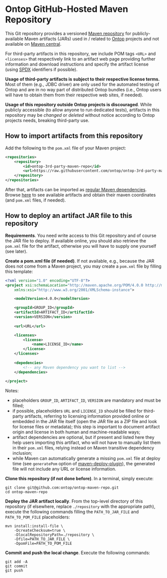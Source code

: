 # Ontop GitHub-Hosted Maven Repository

This Git repository provides a versioned [Maven repository](https://maven.apache.org/guides/introduction/introduction-to-repositories.html) for publicly-available Maven artifacts (JARs) used in / related to [Ontop](https://github.com/ontop) projects and not available on [Maven central](https://repo.maven.apache.org/maven2/).

For third-party artifacts in this repository, we include POM tags `<URL>` and `<licenses>` that respectively link to an artifact web page providing further information and download instructions and specify the artifact license (using [SPDX](https://spdx.org/licenses/) identifiers if possible).

**Usage of third-party artifacts is subject to their respective license terms.** Most of them (e.g., JDBC driver) are only used for the automated testing of Ontop and are in no way part of distributed Ontop bundles (i.e., Ontop users will have to obtain them from their respective web sites, if needed).

**Usage of this repository outside Ontop projects is discouraged**. While publicly accessible (to allow anyone to run dedicated tests), artifacts in this repository may be *changed* or *deleted* without notice according to Ontop projects needs, breaking third-party use.

## How to import artifacts from this repository

Add the following to the `pom.xml` file of your Maven project:
```xml
<repositories>
    <repository>
        <id>ontop-3rd-party-maven-repo</id>
        <url>https://raw.githubusercontent.com/ontop/ontop-3rd-party-maven-repo/master/repository/</url>
    </repository>
</repositories>
```

After that, artifacts can be imported as [regular Maven dependencies](https://maven.apache.org/pom.html#Dependencies). Browse [here](https://github.com/fracorco/third-party-jars/tree/master/repository) to see available artifacts and obtain their maven coordinates (and `pom.xml` files, if needed).

## How to deploy an artifact JAR file to this repository

**Requirements**.
You need write access to this Git repository and of course the JAR file to deploy. If available online, you should also retrieve the `pom.xml` file for the artifact, otherwise you will have to supply one yourself (see later).

**Create a pom.xml file (if needed)**.
If not available, e.g., because the JAR does not come from a Maven project, you may create a `pom.xml` file by filling this template:
```xml
<?xml version="1.0" encoding="UTF-8"?>
<project xsi:schemaLocation="http://maven.apache.org/POM/4.0.0 http://maven.apache.org/xsd/maven-4.0.0.xsd" xmlns="http://maven.apache.org/POM/4.0.0"
    xmlns:xsi="http://www.w3.org/2001/XMLSchema-instance">

    <modelVersion>4.0.0</modelVersion>

    <groupId>GROUP_ID</groupId>
    <artifactId>ARTIFACT_ID</artifactId>
    <version>VERSION</version>
    
    <url>URL</url>

    <licenses>
        <license>
            <name>LICENSE_ID</name>
        </license>
    </licenses>
    
    <depedencies>
        <!-- any Maven dependency you want to list -->
    </dependencies>
    
</project>
```

Notes:
* placeholders `GROUP_ID`, `ARTIFACT_ID`, `VERSION` are mandatory and must be filled;
* if possible, placeholders `URL` and `LICENSE_ID` should be filled for third-party artifacts, referring to licensing information provided online or embedded in the JAR file itself (open the JAR file as a ZIP file and look for license files or metadata); this step is important to document artifact origin and license in both human and machine-readable ways;
* artifact dependencies are optional, but if present and listed here they help users importing this artifact, who will not have to manually list them in their `pom.xml` files, relying instead on Maven transitive dependency inclusion;
* while Maven can automatically generate a missing `pom.xml` file at deploy time (see `generatePom` option of [maven-deploy-plugin](https://maven.apache.org/plugins/maven-deploy-plugin/deploy-file-mojo.html)), the generated file will not include any URL or license information.

**Clone this repository (if not done before)**.
In a terminal, simply execute:
```shell
git clone git@github.com:ontop/ontop-maven-repo.git
cd ontop-maven-repo
```

**Deploy the JAR artifact locally**.
From the top-level directory of this repository (if elsewhere, replace `./repository` with the appropriate path), execute the following commands filling the `PATH_TO_JAR_FILE` and `PATH_TO_POM_FILE` placeholders:
```shell
mvn install:install-file \
    -DcreateChecksum=true \
    -DlocalRepositoryPath=./repository \
    -Dfile=PATH_TO_JAR_FILE \
    -DpomFile=PATH_TO_POM_FILE
```

**Commit and push the local change**.
Execute the following commands:
```shell
git add -A
git commit
git push
```
